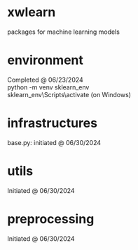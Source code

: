 # xwlearn
packages for machine learning models

# environment
Completed @ 06/23/2024  
python -m venv sklearn_env  
sklearn_env\Scripts\activate (on Windows)

# infrastructures
base.py: initiated @ 06/30/2024

# utils
Initiated @ 06/30/2024

# preprocessing
Initiated @ 06/30/2024